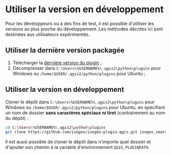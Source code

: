 # Utiliser la version en développement

Pour les développeurs ou à des fins de test, il est possible d'utiliser les versions au plus proche du développement. Les méthodes décrites ici sont destinées aux utilisateurs expérimentés.

## Utiliser la dernière version packagée

1. Télécharger la [dernière version du plugin](https://github.com/isogeo/isogeo-plugin-qgis/releases) ;
2. Décompresser dans `C:\Users\%USERNAME%\.qgis2\python\plugins` pour Windows ou `/home/$USER/.qgis2/python/plugins` pour Ubuntu ;

## Utiliser la version en développement

Cloner le dépôt dans `C:\Users\%USERNAME%\.qgis2\python\plugins` pour Windows ou `/home/$USER/.qgis2/python/plugins` pour Ubuntu, en spécifiant un nom de dossier **sans caractères spéciaux ni tiret** (contrairement au nom du dépôt) :

```bash
cd C:\Users\%USERNAME%\.qgis2\python\plugins
git clone https://github.com/isogeo/isogeo-plugin-qgis.git isogeo_search_engine_dev
```

Il est aussi possible de cloner le dépôt dans n'importe quel dossier et d'ajouter son chemin à la variable d'environnement `QGIS_PLUGINPATH`.
